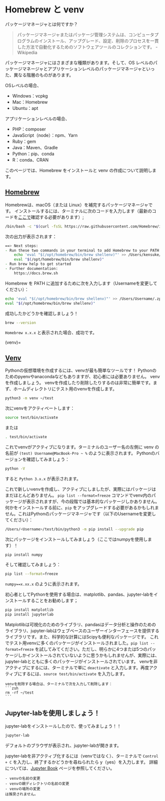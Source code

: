 # Homebrew と venv

パッケージマネージャとは何ですか？
> パッケージマネージャまたはパッケージ管理システムは、コンピュータプログラムのインストール、アップグレード、設定、削除のプロセスを一貫した方法で自動化するためのソフトウェアツールのコレクションです。 - Wikipedia

パッケージマネージャにはさまざまな種類があります。そして、OS レベルのパッケージマネージャとアプリケーションレベルのパッケージマネージャといった、異なる階層のものがあります。

OSレベルの場合、
- Windows：vcpkg
- Mac：Homebrew
- Ubuntu：apt

アプリケーションレベルの場合、
- PHP：composer
- JavaScript（node）：npm、Yarn
- Ruby：gem
- Java：Maven、Gradle
- Python：pip、conda
- R：conda、CRAN

このページでは、Homebrew をインストールと venv の作成について説明します。

## [Homebrew](https://docs.brew.sh/Installation)
Homebrewは、macOS（または Linux）を補完するパッケージマネージャです。
インストールするには、ターミナルに次のコードを入力します（最新のコードを[ここで](https://brew.sh/)確認する必要があります）;
```bash
/bin/bash -c "$(curl -fsSL https://raw.githubusercontent.com/Homebrew/install/HEAD/install.sh)"
```

次の出力が表示されます：
```zsh
==> Next steps:
- Run these two commands in your terminal to add Homebrew to your PATH:
    echo 'eval "$(/opt/homebrew/bin/brew shellenv)"' >> /Users/kensuke/.zprofile
    eval "$(/opt/homebrew/bin/brew shellenv)"
- Run brew help to get started
- Further documentation:
    https://docs.brew.sh
```

Homebrew を PATH に追加するために次を入力します（Usernameを変更してください）：
```zsh
echo 'eval "$(/opt/homebrew/bin/brew shellenv)"' >> /Users/Username/.zprofile
eval "$(/opt/homebrew/bin/brew shellenv)"
```

成功したかどうかを確認しましょう！
```zsh
brew --version
```
`Homebrew x.x.x` と表示された場合、成功です。

(venv)=
## [Venv](https://docs.python.org/3/library/venv.html)
Pythonの仮想環境を作成するには、venvが最も簡単なツールです！ Pythonのためのpyenvやanacondaなどもありますが、初心者には必要ありません。
venvを作成しましょう。
venvを作成したり削除したりするのは非常に簡単です。まず、ホームディレクトリにテスト用のvenvを作成します。

```zsh
python3 -m venv ~/test
```
次にvenvをアクティベートします：
```zsh
source test/bin/activate
```
または
```zsh
. test/bin/activate
```

これでvenvがアクティブになります。ターミナルのユーザー名の左側に venv の名前が  `(test) Username@MacBook-Pro ~ %` のように表示されます。
Pythonのバージョンを確認してみましょう：
```zsh
python -V
```
すると `Python 3.x.x` が表示されます。

これで新しいvenvを作成し、アクティブにしましたが、実際にはパッケージはまだほとんどありません。
`pip list --format=freeze` コマンドでvenv内のパッケージが表示されますが、今の段階では基本的なパッケージしかありません。
何かをインストールする前に、`pip` をアップグレードする必要があるかもしれません。これはPythonのパッケージマネージャです（以下のUsernameを変更してください）：
```zsh
/Users/<Username>/test/bin/python3 -m pip install --upgrade pip
```
次にパッケージをインストールしてみましょう（ここではnumpyを使用します）！
```zsh
pip install numpy
```
そして確認してみましょう：
```zsh
pip list --format=freeze
```
`numpy==x.xx.x` のように表示されます。

初心者としてPythonを使用する場合は、matplotlib、pandas、jupyter-labをインストールすることをお勧めします；
```zsh
pip install matplotlib
pip install jupyterlab
```

Matplotlibは可視化のためのライブラリ、pandasはデータ分析と操作のためのライブラリ、jupyter-labはウェブベースのユーザーインターフェースを提供するライブラリです。また、科学的な計算にはScipyも便利なパッケージです。
これでテスト用venvに多くのパッケージがインストールされました。`pip list --format=freeze` を試してみてください。ただし、明らかに4つまたは5つのパッケージしかインストールされていないように思うかもしれませんが、実際には、jupyter-labとともに多くのパッケージがインストールされています。
venvを非アクティブにするには、ターミナルで単に `deactivate` と入力します。再度アクティブにするには、`source test/bin/activate` を入力します。

````{warning}
venvを削除する場合は、ターミナルで次を入力して削除します：
```zsh
rm -rf ~/test
```
````

## Jupyter-labを使用しましょう！
jupyter-labをインストールしたので、使ってみましょう！！

```zsh
jupyter-lab
```
デフォルトのブラウザが表示され、jupyter-labが開きます。

jupyter-labを非アクティブ化するには（venvではなく）、ターミナルで `Control + C` を入力し、終了するかどうかを尋ねられたら y（yes）を入力します。
詳細については、[Jupyter Book](../jb/jb.md) ページを参照してください。

```{note}
- venvの名前の変更
- venvの親ディレクトリの名前の変更
- venvの場所の変更  
は推奨されません。
```
